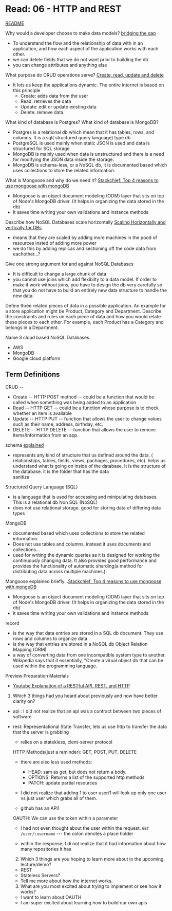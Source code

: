 # Read: 06 - HTTP and REST

[README](/README.md)

Why would a developer choose to make data models? [bridging the gap](https://www.bridging-the-gap.com/3-reasons-to-data-model/)
- To understand the flow and the relationship of data with in an application, and how each aspect of the application works with each other. 
- we can delete fields that we do not want prior to building the db
- you can change attributes and anything else


What purpose do CRUD operations serve? [Create, read, update and delete](https://en.wikipedia.org/wiki/Create,_read,_update_and_delete)
- It lets us keep the applications dynamic. The entire internet is based on this principle
  - Create: adds data from the user 
  - Read: retrieves the data
  - Update: edit or update existing data
  - Delete: remove data


What kind of database is Postgres? What kind of database is MongoDB?
- Postgres is a relational db which mean that it has tables, rows, and columns. It is a sql( structured query language) type db 
- PostgreSQL is used mainly when static JSON is used and data is structured for SQL storage. 
- MongoDB is mainly used when data is unstructured and there is a need for modifying the JSON data inside the storage.
- MongoDB is schema-less, or a NoSQL db, it  is documented based which uses collections to store the related information. 


What is Mongoose and why do we need it?
[Stackchief: Top 4 reasons to use mongoose with mongoDB](https://www.stackchief.com/blog/Top%204%20Reasons%20to%20Use%20Mongoose%20with%20MongoDB)
  - Mongoose is an object document modeling (ODM) layer that sits on top of Node's MongoDB driver. (It helps in organizing the data stored in the db)
  -  it saves time writing your own validations and instance methods


Describe how NoSQL Databases scale horizontally [Scaling Horizontally and vertically for DBs](https://medium.com/@abhinavkorpal/scaling-horizontally-and-vertically-for-databases-a2aef778610c)
- means that they are scaled by adding more machines in the pood of resources insted of adding more power
- we do this by adding replicas and sectioning off the code data from eachother...?


Give one strong argument for and against NoSQL Databases
- It is difficult to change a large chunk of data 
- you cannot use joins which add flexibilty to a data model. If order to make it work without joins, you have to design the db very carefully so that you do not have to build an entirely new data structure to handle the new data. 


Define three related pieces of data in a possible application. An example for a store application might be Product, Category and Department. Describe the constraints and rules on each piece of data and how you would relate these pieces to each other. For example, each Product has a Category and belongs in a Department.

Name 3 cloud based NoSQL Databases
- AWS
- MongoDB
- Google cloud platform



## Term Definitions
<!-- database
data model -->
CRUD -- 
  - Create -- HTTP POST method -- could be a function that would be called when something was being added to an application
  - Read -- HTTP GET -- could be a function whose purpose is to check whether an item is available
  - Update -- HTTP PUT -- function that allows the user to change values such as their name, address, birthday, etc.
  - DELETE -- HTTP DELETE -- function that allows the user to remove items/information from an app. 

schema [explained](https://www.youtube.com/watch?v=3BZz8R7mqu0)
- represents any kind of structure that us defined around the data. ( relationships, tables, fields, views, pachages, procedures, etc).
helps us understand what is going on inside of the database. It is the structure of the database. it is the folder that has the data  
sanitize

Structured Query Language (SQL)
- is a language that is used for accessing and minipulating databases. This is a relational db
Non SQL (NoSQL)
- does not use relational storage. good for storing data of differing data types

MongoDB 
-  documented based which uses collections to store the related information.
- Does not use tables and columns, instead it uses documents and collections... 
- used for writing the dynamic queries as it is designed for working the continuously changing data. It also provides good performance and provides the functionality of automatic sharding(a method for distributing data across multiple machines.).

Mongoose explained briefly...[Stackchief: Top 4 reasons to use mongoose with mongoDB](https://www.stackchief.com/blog/Top%204%20Reasons%20to%20Use%20Mongoose%20with%20MongoDB)
  - Mongoose is an object document modeling (ODM) layer that sits on top of Node's MongoDB driver. (It helps in organizing the data stored in the db)
  -  it saves time writing your own validations and instance methods
  
record
- is the way that data entries are stored in a SQL db
document. They use rows and columns to organize data. 
- is the way that entries are stored in a NoSQL db
Object Relation Mapping (ORM)
- a way of converting data from one incompatible system type to another. Wikipedia says that it essentially, "Create a virual object db that can be used within the programming language. 

Preview Preparation Materials 
- [Youtube Explanation of a RESTful API, REST, and HTTP](https://www.youtube.com/watch?v=Q-BpqyOT3a8&t=28s)

1. Which 3 things had you heard about previously and now have better clarity on?
- api : I did not realize that an api was a contract between two pieces of software
- rest: Representational State Transfer, lets us use http to transfer the data that the server is grabbing
  - relies on a statekless, clent-server protocol

  HTTP Methods(just a reminder): GET, POST, PUT, DELETE
  - there are also less used methods:
    - HEAD: sam as get, but does not return a body. 
    - OPTIONS: Returns a list of the supported http methods
    - PATCH: update partial resources

  - I did not realize that adding 1 to user user/1 will look up only one user vs just user which grabs all of them.
  - github has an API!

  OAUTH: We can use the token within a parameter

  - I had not even thought about the user within the request. ``GET /user/:username`` --- the colon denotes a place holder

  - within the response, I di not realize that it had information about how many repositories it has
  2. Which 3 things are you hoping to learn more about in the upcoming lecture/demo?
  - REST
  - Stateless Servers?
  - Tell me more about how the internet works.


  3. What are you most excited about trying to implement or see how it works?
  - I want to learn about OAUTH
  - I am super excited about learning how to build our own apis
